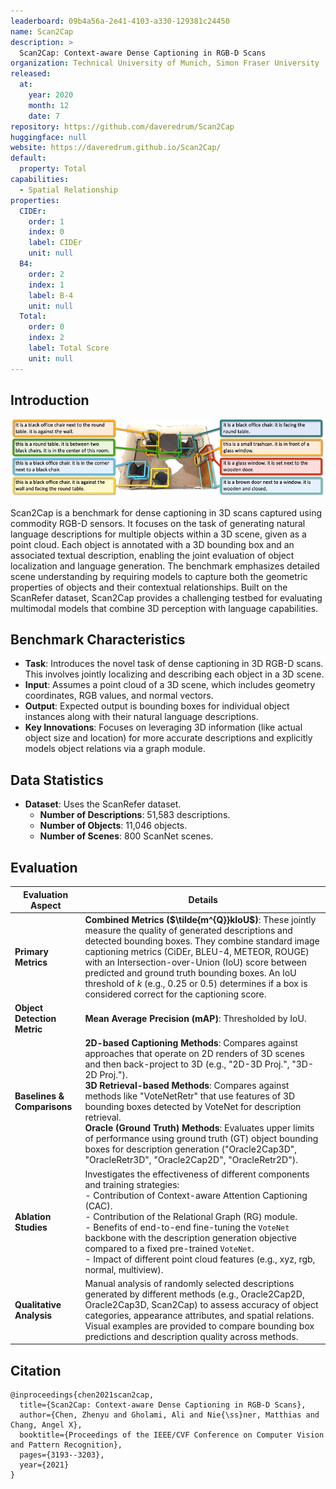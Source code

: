 ```yaml
---
leaderboard: 09b4a56a-2e41-4103-a330-129381c24450
name: Scan2Cap
description: >
  Scan2Cap: Context-aware Dense Captioning in RGB-D Scans
organization: Technical University of Munich, Simon Fraser University
released:
  at:
    year: 2020
    month: 12
    date: 7
repository: https://github.com/daveredrum/Scan2Cap
huggingface: null
website: https://daveredrum.github.io/Scan2Cap/
default:
  property: Total
capabilities:
  - Spatial Relationship
properties:
  CIDEr:
    order: 1
    index: 0
    label: CIDEr
    unit: null
  B4:
    order: 2
    index: 1
    label: B-4
    unit: null
  Total:
    order: 0
    index: 2
    label: Total Score
    unit: null
---
```


## Introduction

![alt text](assets/1-1.png)

Scan2Cap is a benchmark for dense captioning in 3D scans captured using commodity RGB-D sensors. It focuses on the task of generating natural language descriptions for multiple objects within a 3D scene, given as a point cloud. Each object is annotated with a 3D bounding box and an associated textual description, enabling the joint evaluation of object localization and language generation. The benchmark emphasizes detailed scene understanding by requiring models to capture both the geometric properties of objects and their contextual relationships. Built on the ScanRefer dataset, Scan2Cap provides a challenging testbed for evaluating multimodal models that combine 3D perception with language capabilities.

## Benchmark Characteristics

- **Task**: Introduces the novel task of dense captioning in 3D RGB-D scans. This involves jointly localizing and describing each object in a 3D scene.
- **Input**: Assumes a point cloud of a 3D scene, which includes geometry coordinates, RGB values, and normal vectors.
- **Output**: Expected output is bounding boxes for individual object instances along with their natural language descriptions.
- **Key Innovations**: Focuses on leveraging 3D information (like actual object size and location) for more accurate descriptions and explicitly models object relations via a graph module.

## Data Statistics

- **Dataset**: Uses the ScanRefer dataset.
  - **Number of Descriptions**: 51,583 descriptions.
  - **Number of Objects**: 11,046 objects.
  - **Number of Scenes**: 800 ScanNet scenes.

## Evaluation

| Evaluation Aspect           | Details                                                                                                                                                                                                                                                                                                                                                                                                                                                                                                                                                                |
| --------------------------- | ---------------------------------------------------------------------------------------------------------------------------------------------------------------------------------------------------------------------------------------------------------------------------------------------------------------------------------------------------------------------------------------------------------------------------------------------------------------------------------------------------------------------------------------------------------------------- |
| **Primary Metrics**         | **Combined Metrics ($\tilde{m^{Q}}kIoU$)**: These jointly measure the quality of generated descriptions and detected bounding boxes. They combine standard image captioning metrics (CiDEr, BLEU-4, METEOR, ROUGE) with an Intersection-over-Union (IoU) score between predicted and ground truth bounding boxes. An IoU threshold of _k_ (e.g., 0.25 or 0.5) determines if a box is considered correct for the captioning score.                                                                                                                                      |
| **Object Detection Metric** | **Mean Average Precision (mAP)**: Thresholded by IoU.                                                                                                                                                                                                                                                                                                                                                                                                                                                                                                                  |
| **Baselines & Comparisons** | **2D-based Captioning Methods**: Compares against approaches that operate on 2D renders of 3D scenes and then back-project to 3D (e.g., "2D-3D Proj.", "3D-2D Proj."). <br> **3D Retrieval-based Methods**: Compares against methods like "VoteNetRetr" that use features of 3D bounding boxes detected by VoteNet for description retrieval. <br> **Oracle (Ground Truth) Methods**: Evaluates upper limits of performance using ground truth (GT) object bounding boxes for description generation ("Oracle2Cap3D", "OracleRetr3D", "Oracle2Cap2D", "OracleRetr2D"). |
| **Ablation Studies**        | Investigates the effectiveness of different components and training strategies: <br> - Contribution of Context-aware Attention Captioning (CAC). <br> - Contribution of the Relational Graph (RG) module. <br> - Benefits of end-to-end fine-tuning the `VoteNet` backbone with the description generation objective compared to a fixed pre-trained `VoteNet`. <br> - Impact of different point cloud features (e.g., xyz, rgb, normal, multiview).                                                                                                                   |
| **Qualitative Analysis**    | Manual analysis of randomly selected descriptions generated by different methods (e.g., Oracle2Cap2D, Oracle2Cap3D, Scan2Cap) to assess accuracy of object categories, appearance attributes, and spatial relations. Visual examples are provided to compare bounding box predictions and description quality across methods.                                                                                                                                                                                                                                          |

## Citation

```
@inproceedings{chen2021scan2cap,
  title={Scan2Cap: Context-aware Dense Captioning in RGB-D Scans},
  author={Chen, Zhenyu and Gholami, Ali and Nie{\ss}ner, Matthias and Chang, Angel X},
  booktitle={Proceedings of the IEEE/CVF Conference on Computer Vision and Pattern Recognition},
  pages={3193--3203},
  year={2021}
}

```
